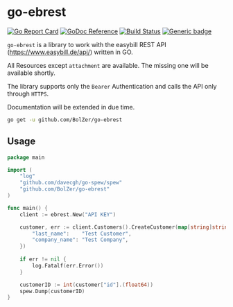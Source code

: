 # go-ebrest 
[![Go Report Card](https://goreportcard.com/badge/github.com/Bolzer/go-ebrest )](https://goreportcard.com/report/github.com/bolZer/go-ebrest )
[![GoDoc Reference](https://godoc.org/github.com/BolZer/go-ebrest?status.svg)](https://godoc.org/github.com/BolZer/go-ebrest)
[![Build Status](https://travis-ci.org/BolZer/go-ebrest.svg?branch=master)](https://travis-ci.org/BolZer/go-ebrest)
[![Generic badge](https://img.shields.io/badge/Version-0.1.0-important.svg)]()

`go-ebrest` is a library to work with the easybill REST API (https://www.easybill.de/api/) written in GO.

All Resources except `attachment` are available.
The missing one will be available shortly.

The library supports only the `Bearer` Authentication and calls the API only
through `HTTPS`.

Documentation will be extended in due time.

```bash
go get -u github.com/BolZer/go-ebrest
```


## Usage

```Go
package main

import (
	"log"
	"github.com/davecgh/go-spew/spew"
	"github.com/BolZer/go-ebrest"
)

func main() {
	client := ebrest.New("API KEY")

	customer, err := client.Customers().CreateCustomer(map[string]string{
		"last_name":    "Test Customer",
		"company_name": "Test Company",
	})
	
	if err != nil {
		log.Fatalf(err.Error())
	}

	customerID := int(customer["id"].(float64))
	spew.Dump(customerID)
}

```